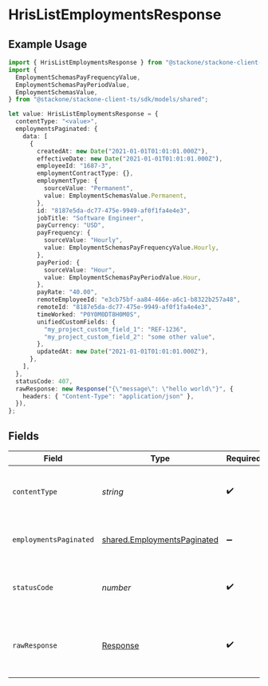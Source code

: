 # HrisListEmploymentsResponse

## Example Usage

```typescript
import { HrisListEmploymentsResponse } from "@stackone/stackone-client-ts/sdk/models/operations";
import {
  EmploymentSchemasPayFrequencyValue,
  EmploymentSchemasPayPeriodValue,
  EmploymentSchemasValue,
} from "@stackone/stackone-client-ts/sdk/models/shared";

let value: HrisListEmploymentsResponse = {
  contentType: "<value>",
  employmentsPaginated: {
    data: [
      {
        createdAt: new Date("2021-01-01T01:01:01.000Z"),
        effectiveDate: new Date("2021-01-01T01:01:01.000Z"),
        employeeId: "1687-3",
        employmentContractType: {},
        employmentType: {
          sourceValue: "Permanent",
          value: EmploymentSchemasValue.Permanent,
        },
        id: "8187e5da-dc77-475e-9949-af0f1fa4e4e3",
        jobTitle: "Software Engineer",
        payCurrency: "USD",
        payFrequency: {
          sourceValue: "Hourly",
          value: EmploymentSchemasPayFrequencyValue.Hourly,
        },
        payPeriod: {
          sourceValue: "Hour",
          value: EmploymentSchemasPayPeriodValue.Hour,
        },
        payRate: "40.00",
        remoteEmployeeId: "e3cb75bf-aa84-466e-a6c1-b8322b257a48",
        remoteId: "8187e5da-dc77-475e-9949-af0f1fa4e4e3",
        timeWorked: "P0Y0M0DT8H0M0S",
        unifiedCustomFields: {
          "my_project_custom_field_1": "REF-1236",
          "my_project_custom_field_2": "some other value",
        },
        updatedAt: new Date("2021-01-01T01:01:01.000Z"),
      },
    ],
  },
  statusCode: 407,
  rawResponse: new Response("{\"message\": \"hello world\"}", {
    headers: { "Content-Type": "application/json" },
  }),
};
```

## Fields

| Field                                                                             | Type                                                                              | Required                                                                          | Description                                                                       |
| --------------------------------------------------------------------------------- | --------------------------------------------------------------------------------- | --------------------------------------------------------------------------------- | --------------------------------------------------------------------------------- |
| `contentType`                                                                     | *string*                                                                          | :heavy_check_mark:                                                                | HTTP response content type for this operation                                     |
| `employmentsPaginated`                                                            | [shared.EmploymentsPaginated](../../../sdk/models/shared/employmentspaginated.md) | :heavy_minus_sign:                                                                | The list of Employments was retrieved.                                            |
| `statusCode`                                                                      | *number*                                                                          | :heavy_check_mark:                                                                | HTTP response status code for this operation                                      |
| `rawResponse`                                                                     | [Response](https://developer.mozilla.org/en-US/docs/Web/API/Response)             | :heavy_check_mark:                                                                | Raw HTTP response; suitable for custom response parsing                           |